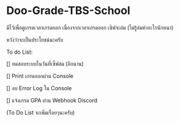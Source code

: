 # Doo-Grade-TBS-School

มีไว้เพื่อดูเกรดเวลาเกรดออก เนื่องจากเวลาเกรดออก เซิฟจะล่ม (ไม่รู้ล่มห่าอะไรนักหนา)

หวังว่าจะเป็นประโยชน์นะครับ

To do List:

[] ทดสอบระบบในวันที่เซืฟล่ม (อีกนาน)

[] Print เกรดออกผ่าน Console

[] ลบ Error Log ใน Console

[] แจ้งเกรด GPA ผ่าน Webhook Discord

(To Do List จะเพิ่มเรื่อยๆนะครับ)
